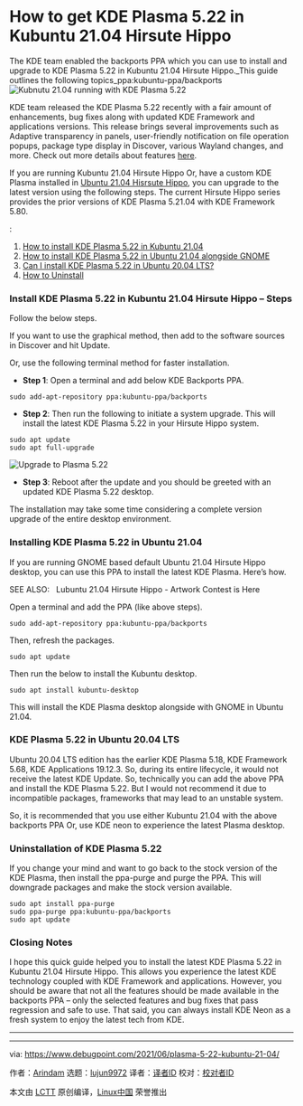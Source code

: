 [#]: subject: (How to get KDE Plasma 5.22 in Kubuntu 21.04 Hirsute Hippo)
[#]: via: (https://www.debugpoint.com/2021/06/plasma-5-22-kubuntu-21-04/)
[#]: author: (Arindam https://www.debugpoint.com/author/admin1/)
[#]: collector: (lujun9972)
[#]: translator: ( )
[#]: reviewer: ( )
[#]: publisher: ( )
[#]: url: ( )

How to get KDE Plasma 5.22 in Kubuntu 21.04 Hirsute Hippo
======
The KDE team enabled the backports PPA which you can use to install and
upgrade to KDE Plasma 5.22 in Kubuntu 21.04 Hirsute Hippo._This guide
outlines the following topics_ppa:kubuntu-ppa/backports
![Kubnutu 21.04 running with KDE Plasma 5.22][1]

KDE team released the KDE Plasma 5.22 recently with a fair amount of enhancements, bug fixes along with updated KDE Framework and applications versions. This release brings several improvements such as Adaptive transparency in panels, user-friendly notification on file operation popups, package type display in Discover, various Wayland changes, and more. Check out more details about features [here][2].

If you are running Kubuntu 21.04 Hirsute Hippo Or, have a custom KDE Plasma installed in [Ubuntu 21.04 Hisrsute Hippo][3], you can upgrade to the latest version using the following steps. The current Hirsute Hippo series provides the prior versions of KDE Plasma 5.21.04 with KDE Framework 5.80.

:

  1. [How to install KDE Plasma 5.22 in Kubuntu 21.04][4]
  2. [How to install KDE Plasma 5.22 in Ubuntu 21.04 alongside GNOME][5]
  3. [Can I install KDE Plasma 5.22 in Ubuntu 20.04 LTS?][6]
  4. [How to Uninstall][7]



### Install KDE Plasma 5.22 in Kubuntu 21.04 Hirsute Hippo – Steps

Follow the below steps.

If you want to use the graphical method, then add to the software sources in Discover and hit Update.

Or, use the following terminal method for faster installation.

  * **Step 1**: Open a terminal and add below KDE Backports PPA.



```
sudo add-apt-repository ppa:kubuntu-ppa/backports
```

  * **Step 2**: Then run the following to initiate a system upgrade. This will install the latest KDE Plasma 5.22 in your Hirsute Hippo system.



```
sudo apt update
sudo apt full-upgrade
```

![Upgrade to Plasma 5.22][8]

  * **Step 3**: Reboot after the update and you should be greeted with an updated KDE Plasma 5.22 desktop.



The installation may take some time considering a complete version upgrade of the entire desktop environment.

### Installing KDE Plasma 5.22 in Ubuntu 21.04

If you are running GNOME based default Ubuntu 21.04 Hirsute Hippo desktop, you can use this PPA to install the latest KDE Plasma. Here’s how.

[][9]

SEE ALSO:   Lubuntu 21.04 Hirsute Hippo - Artwork Contest is Here

Open a terminal and add the PPA (like above steps).

```
sudo add-apt-repository ppa:kubuntu-ppa/backports
```

Then, refresh the packages.

```
sudo apt update
```

Then run the below to install the Kubuntu desktop.

```
sudo apt install kubuntu-desktop
```

This will install the KDE Plasma desktop alongside with GNOME in Ubuntu 21.04.

### KDE Plasma 5.22 in Ubuntu 20.04 LTS

Ubuntu 20.04 LTS edition has the earlier KDE Plasma 5.18, KDE Framework 5.68, KDE Applications 19.12.3. So, during its entire lifecycle, it would not receive the latest KDE Update. So, technically you can add the above PPA and install the KDE Plasma 5.22. But I would not recommend it due to incompatible packages, frameworks that may lead to an unstable system.

So, it is recommended that you use either Kubuntu 21.04 with the above backports PPA Or, use KDE neon to experience the latest Plasma desktop.

### Uninstallation of KDE Plasma 5.22

If you change your mind and want to go back to the stock version of the KDE Plasma, then install the ppa-purge and purge the PPA. This will downgrade packages and make the stock version available.

```
sudo apt install ppa-purge
sudo ppa-purge ppa:kubuntu-ppa/backports
sudo apt update
```

### Closing Notes

I hope this quick guide helped you to install the latest KDE Plasma 5.22 in Kubuntu 21.04 Hirsute Hippo. This allows you experience the latest KDE technology coupled with KDE Framework and applications. However, you should be aware that not all the features should be made available in the backports PPA – only the selected features and bug fixes that pass regression and safe to use. That said, you can always install KDE Neon as a fresh system to enjoy the latest tech from KDE.

* * *

--------------------------------------------------------------------------------

via: https://www.debugpoint.com/2021/06/plasma-5-22-kubuntu-21-04/

作者：[Arindam][a]
选题：[lujun9972][b]
译者：[译者ID](https://github.com/译者ID)
校对：[校对者ID](https://github.com/校对者ID)

本文由 [LCTT](https://github.com/LCTT/TranslateProject) 原创编译，[Linux中国](https://linux.cn/) 荣誉推出

[a]: https://www.debugpoint.com/author/admin1/
[b]: https://github.com/lujun9972
[1]: https://www.debugpoint.com/blog/wp-content/uploads/2021/06/Kubutu-21.04-running-with-KDE-Plasma-5.22-1024x531.jpg
[2]: https://www.debugpoint.com/2021/06/kde-plasma-5-22-release/
[3]: https://www.debugpoint.com/2021/04/ubuntu-21-04-hirsute-hippo-release/
[4]: tmp.wazjcS11If#plasma-kubuntu-2104
[5]: tmp.wazjcS11If#plasma-ubuntu-2104
[6]: tmp.wazjcS11If#plasma-ubuntu-2004
[7]: tmp.wazjcS11If#uninstall-stock-version
[8]: https://www.debugpoint.com/blog/wp-content/uploads/2021/06/Upgrade-to-Plasma-5.22.jpg
[9]: https://www.debugpoint.com/2020/12/lubuntu-21-04-artwork/
